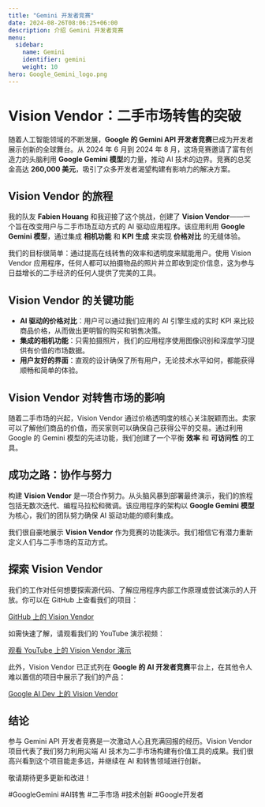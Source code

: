 ```yaml
---
title: "Gemini 开发者竞赛"
date: 2024-08-26T08:06:25+06:00
description: 介绍 Gemini 开发者竞赛
menu:
  sidebar:
    name: Gemini
    identifier: gemini
    weight: 10
hero: Google_Gemini_logo.png
---
```


# Vision Vendor：二手市场转售的突破

随着人工智能领域的不断发展，**Google 的 Gemini API 开发者竞赛**已成为开发者展示创新的全球舞台。从 2024 年 6 月到 2024 年 8 月，这场竞赛邀请了富有创造力的头脑利用 **Google Gemini 模型**的力量，推动 AI 技术的边界。竞赛的总奖金高达 **260,000 美元**，吸引了众多开发者渴望构建有影响力的解决方案。

## Vision Vendor 的旅程

我的队友 **Fabien Houang** 和我迎接了这个挑战，创建了 **Vision Vendor**——一个旨在改变用户与二手市场互动方式的 AI 驱动应用程序。该应用利用 **Google Gemini 模型**，通过集成 **相机功能** 和 **KPI 生成** 来实现 **价格对比** 的无缝体验。

我们的目标很简单：通过提高在线转售的效率和透明度来赋能用户。使用 Vision Vendor 应用程序，任何人都可以拍摄物品的照片并立即收到定价信息，这为参与日益增长的二手经济的任何人提供了完美的工具。

## Vision Vendor 的关键功能

- **AI 驱动的价格对比**：用户可以通过我们应用的 AI 引擎生成的实时 KPI 来比较商品价格，从而做出更明智的购买和销售决策。
- **集成的相机功能**：只需拍摄照片，我们的应用程序使用图像识别和深度学习提供有价值的市场数据。
- **用户友好的界面**：直观的设计确保了所有用户，无论技术水平如何，都能获得顺畅和简单的体验。

## Vision Vendor 对转售市场的影响

随着二手市场的兴起，Vision Vendor 通过价格透明度的核心关注脱颖而出。卖家可以了解他们商品的价值，而买家则可以确保自己获得公平的交易。通过利用 Google 的 Gemini 模型的先进功能，我们创建了一个平衡 **效率** 和 **可访问性** 的工具。

## 成功之路：协作与努力

构建 **Vision Vendor** 是一项合作努力。从头脑风暴到部署最终演示，我们的旅程包括无数次迭代、编程马拉松和微调。该应用程序的架构以 **Google Gemini 模型** 为核心，我们的团队努力确保 AI 驱动功能的顺利集成。

我们很自豪地展示 **Vision Vendor** 作为竞赛的功能演示。我们相信它有潜力重新定义人们与二手市场的互动方式。

## 探索 Vision Vendor

我们的工作对任何想要探索源代码、了解应用程序内部工作原理或尝试演示的人开放。你可以在 GitHub 上查看我们的项目：

[GitHub 上的 Vision Vendor](https://github.com/fabienhouang/VisionVendor)

如需快速了解，请观看我们的 YouTube 演示视频：

[观看 YouTube 上的 Vision Vendor 演示](https://www.youtube.com/watch?v=iCTtXtMeJf4&feature=youtu.be)

此外，Vision Vendor 已正式列在 **Google 的 AI 开发者竞赛**平台上，在其他令人难以置信的项目中展示了我们的产品：

[Google AI Dev 上的 Vision Vendor](https://ai.google.dev/competition/projects/vision-vendor)

## 结论

参与 Gemini API 开发者竞赛是一次激动人心且充满回报的经历。Vision Vendor 项目代表了我们努力利用尖端 AI 技术为二手市场构建有价值工具的成果。我们很高兴看到这个项目能走多远，并继续在 AI 和转售领域进行创新。

敬请期待更多更新和改进！

#GoogleGemini #AI转售 #二手市场 #技术创新 #Google开发者

